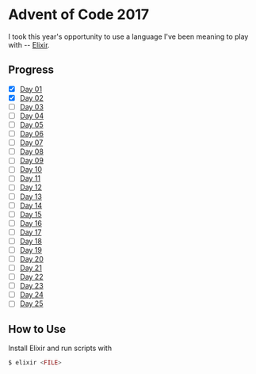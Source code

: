 # Advent of Code 2017

I took this year's opportunity to use a language I've been meaning to play with -- [Elixir](http://elixir-lang.github.io/).

## Progress

- [x] [Day 01](01)
- [x] [Day 02](02)
- [ ] [Day 03](03)
- [ ] [Day 04](04)
- [ ] [Day 05](05)
- [ ] [Day 06](06)
- [ ] [Day 07](07)
- [ ] [Day 08](08)
- [ ] [Day 09](09)
- [ ] [Day 10](10)
- [ ] [Day 11](11)
- [ ] [Day 12](12)
- [ ] [Day 13](13)
- [ ] [Day 14](14)
- [ ] [Day 15](15)
- [ ] [Day 16](16)
- [ ] [Day 17](17)
- [ ] [Day 18](18)
- [ ] [Day 19](19)
- [ ] [Day 20](20)
- [ ] [Day 21](21)
- [ ] [Day 22](22)
- [ ] [Day 23](23)
- [ ] [Day 24](24)
- [ ] [Day 25](25)

## How to Use

Install Elixir and run scripts with 

```elixir
$ elixir <FILE>
```
